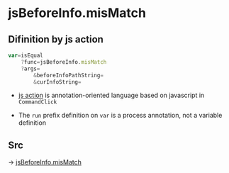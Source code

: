 # jsBeforeInfo.misMatch

## Difinition by js action

```js.js
var=isEqual
	?func=jsBeforeInfo.misMatch
	?args=
		&beforeInfoPathString=
		&curInfoString=
```

- [js action](#) is annotation-oriented language based on javascript in `CommandClick`

- The `run` prefix definition on `var` is a process annotation, not a variable definition

## Src

-> [jsBeforeInfo.misMatch](https://github.com/puutaro/CommandClick/blob/master/app/src/main/java/com/puutaro/commandclick/fragment_lib/terminal_fragment/js_interface/judge/JsBeforeInfo.kt#L29)


